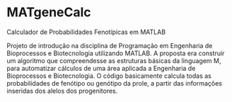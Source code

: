 # MATgeneCalc
Calculador de Probabilidades Fenotípicas em MATLAB


Projeto de introdução na disciplina de Programação em Engenharia de Bioprocessos e Biotecnologia utilizando MATLAB.
A proposta era construir um algoritmo que compreendesse as estruturas básicas da linguagem M, para automatizar cálculos de uma área aplicada a Engenharia de Bioprocessos e Biotecnologia.
O código basicamente calcula todas as probabilidades de fenótipo ou genótipo da prole, a partir das informações inseridas dos alelos dos progenitores.
